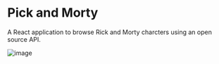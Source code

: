 # Pick and Morty

A React application to browse Rick and Morty charcters using an open source API.

![image](https://user-images.githubusercontent.com/48122593/210742326-48d9409b-fb42-4030-b855-5d617373fb56.png)

